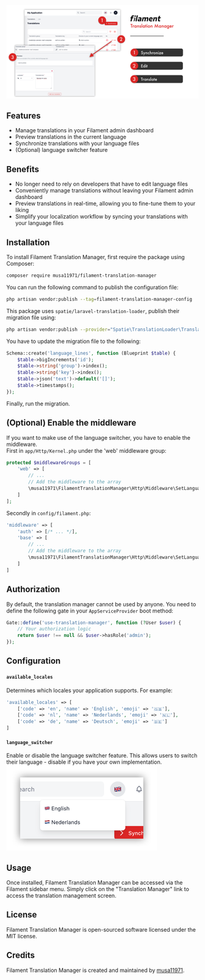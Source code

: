 ![Filament Translation Manager](.github/banner.png)


## Features

- Manage translations in your Filament admin dashboard 
- Preview translations in the current language 
- Synchronize translations with your language files 
- (Optional) language switcher feature

## Benefits

- No longer need to rely on developers that have to edit language files
- Conveniently manage translations without leaving your Filament admin dashboard
- Preview translations in real-time, allowing you to fine-tune them to your liking
- Simplify your localization workflow by syncing your translations with your language files 

## Installation

To install Filament Translation Manager, first require the package using Composer:

```bash
composer require musa11971/filament-translation-manager
```

You can run the following command to publish the configuration file:
```bash
php artisan vendor:publish --tag=filament-translation-manager-config
```

This package uses `spatie/laravel-translation-loader`, publish their migration file using:
```bash
php artisan vendor:publish --provider="Spatie\TranslationLoader\TranslationServiceProvider" --tag="migrations"
```

You have to update the migration file to the following:
```php
Schema::create('language_lines', function (Blueprint $table) {
    $table->bigIncrements('id');
    $table->string('group')->index();
    $table->string('key')->index();
    $table->json('text')->default('[]');
    $table->timestamps();
});
```

Finally, run the migration.

## (Optional) Enable the middleware
If you want to make use of the language switcher, you have to enable the middleware.  
First in `app/Http/Kernel.php` under the 'web' middleware group:  
```php
protected $middlewareGroups = [
    'web' => [
        // ... 
        // Add the middleware to the array
        \musa11971\FilamentTranslationManager\Http\Middleware\SetLanguage::class,
    ]
];
```
Secondly in `config/filament.php`:
```php
'middleware' => [
    'auth' => [/* ... */],
    'base' => [
        // ... 
        // Add the middleware to the array
        \musa11971\FilamentTranslationManager\Http\Middleware\SetLanguage::class,
    ]
]
```

## Authorization

By default, the translation manager cannot be used by anyone. You need to define the following gate in your `AppServiceProvider` boot method:

```php
Gate::define('use-translation-manager', function (?User $user) {
    // Your authorization logic
    return $user !== null && $user->hasRole('admin');
});
```

## Configuration
#### `available_locales`
Determines which locales your application supports. For example:
```php
'available_locales' => [
    ['code' => 'en', 'name' => 'English', 'emoji' => '🇬🇧'],
    ['code' => 'nl', 'name' => 'Nederlands', 'emoji' => '🇳🇱'],
    ['code' => 'de', 'name' => 'Deutsch', 'emoji' => '🇩🇪']
]
```

#### `language_switcher`
Enable or disable the language switcher feature. This allows users to switch their language - disable if you have your own implementation.  
![Language Switcher](.github/language-switcher.png)

## Usage

Once installed, Filament Translation Manager can be accessed via the Filament sidebar menu. Simply click on the "Translation Manager" link to access the translation management screen.  


## License

Filament Translation Manager is open-sourced software licensed under the MIT license.

## Credits

Filament Translation Manager is created and maintained by [musa11971](https://github.com/musa11971).
